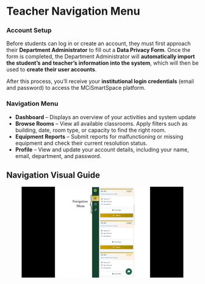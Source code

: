 # Teacher Navigation Menu

### Account Setup

Before students can log in or create an account, they must first approach their **Department Administrator** to fill out a **Data Privacy Form**. Once the form is completed, the Department Administrator will **automatically import the student’s and teacher’s information into the system**, which will then be used to **create their user accounts**.

After this process, you’ll receive your **institutional login credentials** (email and password) to access the MCiSmartSpace platform.

### Navigation Menu

* **Dashboard** – Displays an overview of your activities and system update
* **Browse Rooms** – View all available classrooms. Apply filters such as building, date, room type, or capacity to find the right room.
* **Equipment Reports** – Submit reports for malfunctioning or missing equipment and check their current resolution status.
* **Profile** – View and update your account details, including your name, email, department, and password.



## Navigation Visual Guide

<figure><img src="../../.gitbook/assets/teacher nav menu.jpg" alt=""><figcaption></figcaption></figure>
